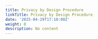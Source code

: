 ```yaml
---
title: Privacy by Design Procedure
linkTitle: Privacy by Design Procedure
date: '2025-04-29T17:10:00Z'
weight: 0
description: No content
---
```



